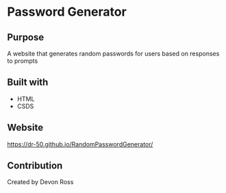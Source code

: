 # Password Generator

## Purpose
A website that generates random passwords for users based on responses to prompts

## Built with
* HTML
* CSDS

## Website
https://dr-50.github.io/RandomPasswordGenerator/

## Contribution
Created by Devon Ross

